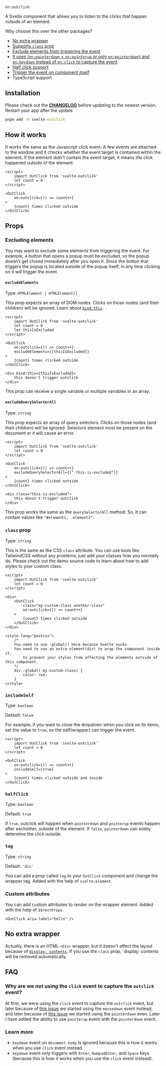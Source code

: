 `on:outclick`

A Svelte component that allows you to listen to the clicks that happen outside of an element.

Why choose this over the other packages?

- [No extra wrapper](#no-extra-wrapper)
- [Supports `class` prop](#class-prop)
- [Exclude elements from triggering the event](#excludeelements-and-excludequeryselectorall)
- [It uses (`on:pointerdown` + `on:pointerup` or only `on:pointerdown`) and `on:keydown` instead of `on:click` to capture the event](#why-are-we-not-using-the-click-event-to-capture-the-outclick-event)
- [Half click supoort](#halfclick---default-true)
- [Trigger the event on component itself](#includeself---default-false)
- TypeScript support

## Installation

Please check out the [**CHANGELOG**](svelte-outclick/changelog) before updating to the newest version. Restart your app after the update.

```cmd
pnpm add -D svelte-outclick
```

## How it works

It works the same as the Javascript click event. A few events are attached to the window and it checks whether the event target is contained within the element. If the element didn't contain the event target, it means the click happened outside of the element.

<!-- prettier-ignore -->
```svelte
<script>
	import OutClick from 'svelte-outclick'
	let count = 0
</script>

<OutClick
	on:outclick={() => count++}
>
	{count} times clicked outside
</OutClick>
```

## Props

### Excluding elements

You may want to exclude some elements from triggering the event. For example, a button that opens a popup must be excluded, so the popup doesn't get closed immediately after you open it. Since the button that triggers the popup is located outside of the popup itself, in any time clicking on it will trigger the event.

#### `excludeElements`

Type: `HTMLElement | HTMLElement[]`

This prop expects an array of DOM nodes. Clicks on those nodes (and their children) will be ignored. Learn about [`bind:this`](https://svelte.dev/tutorial/bind-this).

<!-- prettier-ignore -->
```svelte
<script>
	import OutClick from 'svelte-outclick'
	let count = 0
	let thisIsExcluded
</script>

<OutClick
	on:outclick={() => count++}
	excludeElements={[thisIsExcluded]}
>
	{count} times clicked outside
</OutClick>

<div bind:this={thisIsExcluded}>
	this doesn't trigger outclick
</div>
```

This prop can receive a single variable or multiple variables in an array.

#### `excludeQuerySelectorAll`

Type: `string`

This prop expects an array of query selectors. Clicks on those nodes (and their children) will be ignored. Selectors element most be present on the document or it will cause an error.

<!-- prettier-ignore -->
```svelte
<script>
	import OutClick from 'svelte-outclick'
	let count = 0
</script>

<OutClick
	on:outclick={() => count++}
	excludeQuerySelectorAll={[".this-is-excluded"]}
>
	{count} times clicked outside
</OutClick>

<div class="this-is-excluded">
	this doesn't trigger outclick
</div>
```

This prop works the same as the `querySelectorAll` method. So, it can contain values like `"#element1, .element2"`.

### `class` prop

Type: `string`

This is the same as the CSS `class` attribute. You can use tools like TailwindCSS without any problems, just add your classes how you normally do. Please check out the demo source code to learn about how to add styles to your custom class.

<!-- prettier-ignore -->
```svelte
<script>
	import OutClick from 'svelte-outclick'
	let count = 0
</script>

<div>
	<OutClick
		class="my-custom-class another-class"
		on:outclick={() => count++}
	>
		{count} times clicked outside
	</OutClick>
</div>

<style lang="postcss">
	/*
	You need to use :global() here because Svelte sucks.
	You need to use an extra element(div) to wrap the component inside it,
		to prevent your styles from affecting the elements outside of this component.
	*/
	div :global(.my-custom-class) {
		color: red;
	}
</style>
```

### `includeSelf`

Type: `boolean`

Default: `false`

For example, if you want to close the dropdown when you click on its items, set the value to `true`, so the self(wrapper) can trigger the event.

<!-- prettier-ignore -->
```svelte
<script>
	import OutClick from 'svelte-outclick'
	let count = 0
</script>

<OutClick
	on:outclick={() => count++}
	includeSelf={true}
>
	{count} times clicked outside and inside
</OutClick>
```

### `halfClick`

Type: `boolean`

Default: `true`

If `true`, outclick will happen when `pointerdown` and `pointerup` events happen after eachother, outside of the element. If `false`, `pointerdown` can solely determine the click outside.

### `tag`

Type: `string`

Default: `'div'`

You can add a prop called `tag` to your `OutClick` component and change the wrapper tag. Added with the help of `svelte:element`.

### Custom attributes

You can add custom attributes to render on the wrapper element. Added with the help of `$$restProps`.

```svelte
<OutClick aria-label="hello" />
```

## No extra wrapper

Actually, there is an HTML `<div>` wrapper, but it doesn't affect the layout because of [`display: contents`](https://caniuse.com/css-display-contents). If you use the `class` prop, `display: contents will be removed automatically.

## FAQ

### Why are we not using the `click` event to capture the `outclick` event?

At first, we were using the `click` event to capture the `outclick` event, but later because of [this issue](https://github.com/babakfp/svelte-outclick/issues/4) we started using the `mousedown` event instead; and later because of [this issue](https://github.com/babakfp/svelte-outclick/issues/6) we started using the `pointerdown` even. Later I have added the ability to use `pointerup` event with the `pointerdown` event.

### Learn more

- `keydown` event on `document.body` is ignored because this is how it works when you use `click` event instead.
- `keydown` event only triggers with `Enter`, `NumpadEnter`, and `Space` keys (because this is how it works when you use the `click` event instead).
